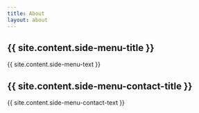 ```yaml
---
title: About
layout: about
---
```


## {{ site.content.side-menu-title }}
{{ site.content.side-menu-text }}

## {{ site.content.side-menu-contact-title }}
{{ site.content.side-menu-contact-text }}